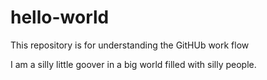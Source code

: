 # hello-world
This repository is for understanding the GitHUb work flow

I am a silly little goover in a big world filled with silly people.

